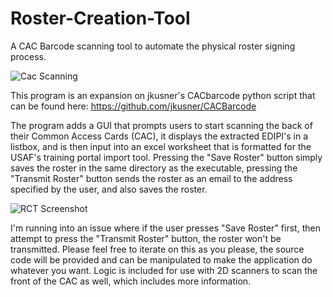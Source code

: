 # Roster-Creation-Tool
A CAC Barcode scanning tool to automate the physical roster signing process.

![Cac Scanning](https://github.com/hjordanv3/Roster-Creation-Tool/assets/111809137/6892347a-94b9-4858-83b3-b80bb30c28f3)

This program is an expansion on jkusner's CACbarcode python script that can be found here: https://github.com/jkusner/CACBarcode

The program adds a GUI that prompts users to start scanning the back of their Common Access Cards (CAC), it displays the extracted EDIPI's in a listbox, and is then input into an excel worksheet that is formatted for the USAF's training portal import tool. Pressing the "Save Roster" button simply saves the roster in the same directory as the executable, pressing the "Transmit Roster" button sends the roster as an email to the address specified by the user, and also saves the roster.

![RCT Screenshot](https://github.com/hjordanv3/Roster-Creation-Tool/assets/111809137/27ba627a-2c0e-4d4b-8ca8-22562636a463)

I'm running into an issue where if the user presses "Save Roster" first, then attempt to press the "Transmit Roster" button, the roster won't be transmitted. Please feel free to iterate on this as you please, the source code will be provided and can be manipulated to make the application do whatever you want. Logic is included for use with 2D scanners to scan the front of the CAC as well, which includes more information.
